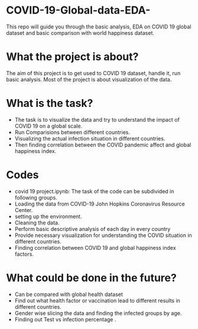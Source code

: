 # COVID-19-Global-data-EDA-
This repo will guide you through the basic analysis, EDA on COVID 19 global dataset and basic comparison with world happiness dataset.  

 

# What the project is about? 

The aim of this project is to get used to COVID 19 dataset, handle it, run basic analysis. Most of the project is about visualization of the data.  

# What is the task? 

- The task is to visualize the data and try to understand the impact of COVID 19 on a global scale. 
- Run Comparisions between different countries.
- Visualizing the actual infection situation in different countries.
- Then finding correlation between the COVID pandemic affect and global happiness index.  

# Codes 

- covid 19 project.ipynb: The task of the code can be subdivided in following groups. 
- Loading the data from COVID-19 John Hopkins Coronavirus Resource Center.  
- setting up the environment. 
- Cleaning the data. 
- Perform basic descriptive analysis of each day in every country 
- Provide necessary visualization for understanding the COVID situation in different countries. 
- Finding correlation between COVID 19 and global happiness index factors.  

# What could be done in the future? 

- Can be compared with global health dataset  
- Find out what health factor or vaccination lead to different results in different countries.  
- Gender wise slicing the data and finding the infected groups by age.  
- Finding out Test vs infection percentage .  
